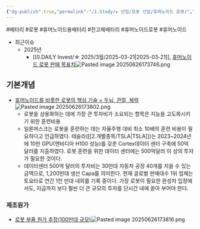 ```yaml
---
{"dg-publish":true,"permalink":"/1.Study/★ 산업/로봇 산업/휴머노이드 로봇/","created":"2025-03-21T23:36:22.646+09:00","updated":"2025-06-26T17:45:29.952+09:00"}
---
```


#배터리 #로봇 #휴머노이드용배터리 #전고체배터리 #휴머노이드로봇 #휴머노이드 

- 최근이슈
	- 2025년 
		- [[0.DAILY Invest/☆ 2025/3월/2025-03-21\|2025-03-21]], [휴머노이드 로봇 판매 목표치](3.21%20로봇의심장%20배터리.pdf#page=11&selection=17,0,23,3&color=yellow)![Pasted image 20250626173746.png](/img/user/attachments/Pasted%20image%2020250626173746.png)




## 기본개념

- [휴머노이드를 비롯한 로봇의 핵심 기술 = 두뇌, 관절, 체력](3.21%20로봇의심장%20배터리.pdf#page=10&selection=240,0,258,2&color=yellow)![Pasted image 20250626173802.png](/img/user/attachments/Pasted%20image%2020250626173802.png)
	- 로봇을 상용화하는 데에 가장 큰 투자비가 소요되는 항목은 지능을 고도화시키기 위한 훈련비용
	- 일론머스크는 로봇을 훈련하는 데는 자율주행 대비 최소 10배의 훈련 비용이 필요하다고 언급하였다. 테슬라([[2.개별종목/TSLA\|TSLA]])는 2023~2024년에 10만 GPU(엔비디아 H100 성능)를 갖춘 Cortex데이터 센터 구축에 50억 달러를 지출하였다. 로봇 훈련을 위한 데이터 센터에는 500억달러 이 상의 투자가 필요한 것이다. 
	- 데이터센터 500억 달러의 투자비는 30만대 자동차 공장 40개를 지을 수 있는 금액으로, 1,200만대 생산 Capa를 의미한다. 현재 글로벌 판매대수 1위 업체는 토요타로 연간 1천 만대 내외를 기록 중이다. 가장 로봇이 필요한 완성차 입장에서도, 지금까지 보다 훨씬 더 큰 규모의 투자를 단시간 내에 쏟아 부어야 한다.


### 제조원가

- [로봇 부품 원가 추정(100만대 규모)](3.21%20로봇의심장%20배터리.pdf#page=12&selection=17,0,29,1&color=yellow)![Pasted image 20250626173816.png](/img/user/attachments/Pasted%20image%2020250626173816.png)